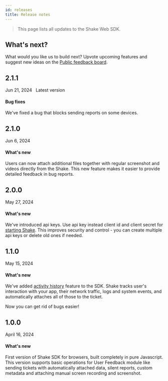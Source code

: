 ```yaml
---
id: releases
title: Release notes
---
```

>This page lists all updates to the Shake Web SDK.

## What's next?

What would you like us to build next? Upvote upcoming features and suggest new ideas on the [Public feedback board](https://feedback.shakebugs.com/).

## 2.1.1
<span class="tag-button">Jun 21, 2024</span>&nbsp;&nbsp;
<span class="tag-button green-tag-button">Latest version</span>

#### Bug fixes

We've fixed a bug that blocks sending reports on some devices.

## 2.1.0
<span class="tag-button">Jun 6, 2024</span>&nbsp;&nbsp;

#### What's new

Users can now attach additional files together with regular screenshot and videos directly from the Shake.
This new feature makes it easier to provide detailed feedback in bug reports.

## 2.0.0
<span class="tag-button">May 27, 2024</span>&nbsp;&nbsp;

#### What's new

We've introduced api keys. Use api key instead client id and client secret for [starting Shake](/web/install/npm#initialize-shake).
This improves security and control - you can create multiple api keys or delete old ones if needed.

## 1.1.0
<span class="tag-button">May 15, 2024</span>&nbsp;&nbsp;

#### What's new

We've added [activity history](/web/configuration-and-data/activity-history) feature to the SDK. Shake tracks user's interaction with your app, their network traffic,
logs and system events, and automatically attaches all of those to the ticket.

Now you can get rid of bugs easier!

## 1.0.0
<span class="tag-button">April 16, 2024</span>&nbsp;&nbsp;

#### What's new

First version of Shake SDK for browsers, built completely in pure Javascript. This version supports basic operations
for User Feedback module like sending tickets with automatically attached data, silent reports, custom metadata and 
attaching manual screen recording and screenshot.
